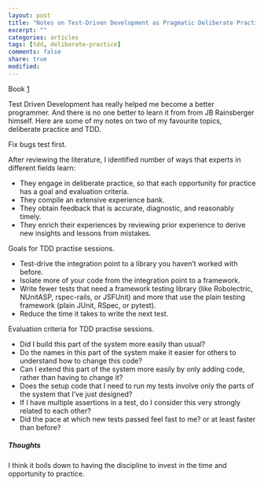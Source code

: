 ```yaml
---
layout: post
title: "Notes on Test-Driven Development as Pragmatic Deliberate Practice"
excerpt: ""
categories: articles
tags: [tdd, deliberate-practice]
comments: false
share: true
modified:
---
```


Book [1]

Test Driven Development has really helped me become a better programmer.  And
there is no one better to learn it from from JB Rainsberger himself.  Here are
some of my notes on two of my favourite topics, deliberate practice and TDD.

Fix bugs test first.

After reviewing the literature, I identified number of ways that experts in different fields learn:

* They engage in deliberate practice, so that each opportunity for practice has a goal and evaluation criteria.
* They compile an extensive experience bank.
* They obtain feedback that is accurate, diagnostic, and reasonably timely.
* They enrich their experiences by reviewing prior experience to derive new insights and lessons from mistakes.

Goals for TDD practise sessions.

* Test-drive the integration point to a library you haven’t worked with before.
* Isolate more of your code from the integration point to a framework.
* Write fewer tests that need a framework testing library (like Robolectric, NUnitASP, rspec-rails, or JSFUnit) and more that use the plain testing framework (plain JUnit, RSpec, or pytest).
* Reduce the time it takes to write the next test.

Evaluation criteria for TDD practise sessions.

* Did I build this part of the system more easily than usual?
* Do the names in this part of the system make it easier for others to understand how to change this code?
* Can I extend this part of the system more easily by only adding code, rather than having to change it?
* Does the setup code that I need to run my tests involve only the parts of the system that I’ve just designed?
* If I have multiple assertions in a test, do I consider this very strongly related to each other?
* Did the pace at which new tests passed feel fast to me? or at least faster than before?

##### Thoughts

I think it boils down to having the discipline to invest in the time and
opportunity to practice.

[1]: https://blog.jbrains.ca/permalink/test-driven-development-as-pragmatic-deliberate-practice
